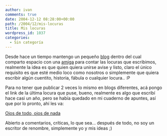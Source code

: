 ```yaml
---
author: ivan
comments: true
date: 2004-12-12 08:28:00+00:00
path: /2004/12/mis-locuras
title: Mis locuras
wordpress_id: 1037
categories:
  - Sin categoría
---
```


Desde hace un tiempo mantengo un pequeño [blog](https://minicuentos.blogspot.com/) dentro del cual comparto espacio con una [amiga](https://nitadp.blogspot.com/) para contar las locuras que escribimos, realmente la idea es que quien quiera unirse avise y listo, claro el único requisito es que esté medio loco como nosotros o simplemente que quiera escribir algún cuentito, historia, fábula o cualquier locura.. :P

Para no tener que publicar 2 veces lo mismo en blogs diferentes, acá pongo el link de la última locura que puse, bueno, realmente es algo que escribí hace casi un año, pero se había quedado en mi cuaderno de apuntes, así que por lo pronto, ahí les va:

[Ojos de todo, ojos de nada](https://minicuentos.blogspot.com/2004/12/ojos-de-todo-ojos-de-nada.html)

Abierto a comentarios, críticas, lo que sea... después de todo, no soy un escritor de renombre, simplemente yo y mis ideas ;)
